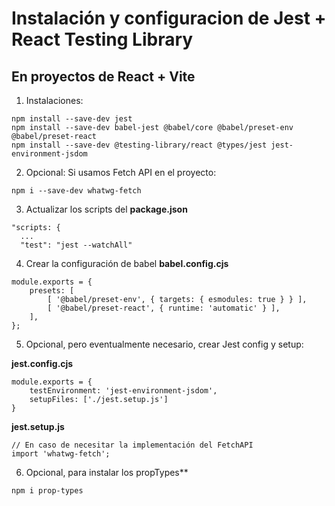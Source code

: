 # Instalación y configuracion de Jest + React Testing Library

## En proyectos de React + Vite

1. Instalaciones:

```
npm install --save-dev jest
npm install --save-dev babel-jest @babel/core @babel/preset-env @babel/preset-react
npm install --save-dev @testing-library/react @types/jest jest-environment-jsdom
```

2. Opcional: Si usamos Fetch API en el proyecto:

```
npm i --save-dev whatwg-fetch
```

3. Actualizar los scripts del **package.json**

```
"scripts: {
  ...
  "test": "jest --watchAll"
```

4. Crear la configuración de babel **babel.config.cjs**

```
module.exports = {
    presets: [
        [ '@babel/preset-env', { targets: { esmodules: true } } ],
        [ '@babel/preset-react', { runtime: 'automatic' } ],
    ],
};
```

5. Opcional, pero eventualmente necesario, crear Jest config y setup:

**jest.config.cjs**

```
module.exports = {
    testEnvironment: 'jest-environment-jsdom',
    setupFiles: ['./jest.setup.js']
}
```

**jest.setup.js**

```
// En caso de necesitar la implementación del FetchAPI
import 'whatwg-fetch';
```

6. Opcional, para instalar los propTypes**

```
npm i prop-types
```

